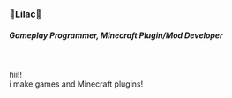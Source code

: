 <h3>🌸Lilac🌸</h3>
<h5>Gameplay Programmer, Minecraft Plugin/Mod Developer</h5><br>

hii!!</br>
i make games and Minecraft plugins!
